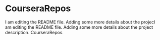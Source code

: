 # CourseraRepos
I am editing the README file. Adding some more details about the projecI am editing the README file. Adding some more details about the project description.
CourseraRepos
